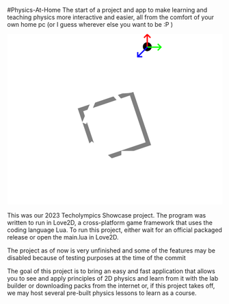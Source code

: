 #Physics-At-Home
The start of a project and app to make learning and teaching physics more interactive and easier, all from the comfort of your own home pc (or I guess wherever else you want to be :P )

![Physics at Home logo](https://github.com/ElderINTERalliance/Physics-At-Home/raw/main/logo.png)

This was our 2023 Techolympics Showcase project. The program was written to run in Love2D, a cross-platform game framework that uses the coding language Lua.
To run this project, either wait for an official packaged release or open the main.lua in Love2D.

The project as of now is very unfinished and some of the features may be disabled because of testing purposes at the time of the commit

The goal of this project is to bring an easy and fast application that allows you to see and apply principles of 2D physics and learn from it with the lab builder or downloading packs from the internet or, if this project takes off, we may host several pre-built physics lessons to learn as a course.
